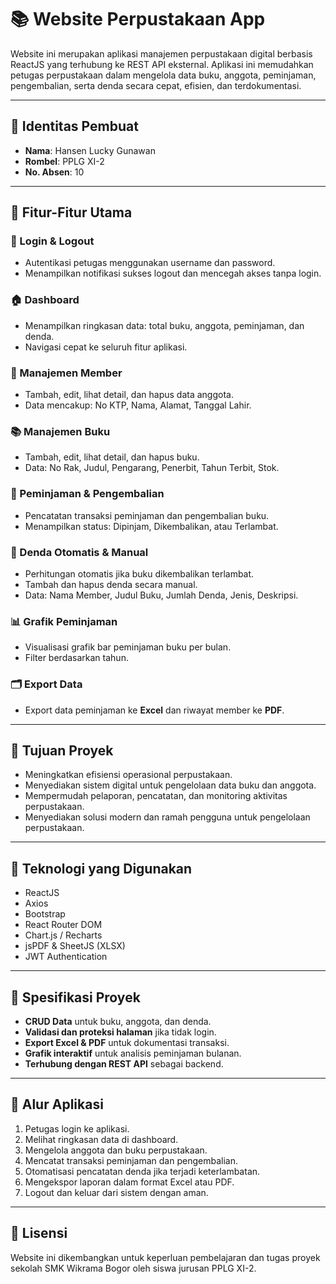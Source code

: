 # 📚 Website Perpustakaan App

Website ini merupakan aplikasi manajemen perpustakaan digital berbasis ReactJS yang terhubung ke REST API eksternal. Aplikasi ini memudahkan petugas perpustakaan dalam mengelola data buku, anggota, peminjaman, pengembalian, serta denda secara cepat, efisien, dan terdokumentasi.

---

## 👤 Identitas Pembuat

* **Nama**: Hansen Lucky Gunawan  
* **Rombel**: PPLG XI-2  
* **No. Absen**: 10

---

## 🚀 Fitur-Fitur Utama

### 🔐 Login & Logout

* Autentikasi petugas menggunakan username dan password.
* Menampilkan notifikasi sukses logout dan mencegah akses tanpa login.

### 🏠 Dashboard

* Menampilkan ringkasan data: total buku, anggota, peminjaman, dan denda.
* Navigasi cepat ke seluruh fitur aplikasi.

### 👥 Manajemen Member

* Tambah, edit, lihat detail, dan hapus data anggota.
* Data mencakup: No KTP, Nama, Alamat, Tanggal Lahir.

### 📚 Manajemen Buku

* Tambah, edit, lihat detail, dan hapus buku.
* Data: No Rak, Judul, Pengarang, Penerbit, Tahun Terbit, Stok.

### 🔁 Peminjaman & Pengembalian

* Pencatatan transaksi peminjaman dan pengembalian buku.
* Menampilkan status: Dipinjam, Dikembalikan, atau Terlambat.

### 💸 Denda Otomatis & Manual

* Perhitungan otomatis jika buku dikembalikan terlambat.
* Tambah dan hapus denda secara manual.
* Data: Nama Member, Judul Buku, Jumlah Denda, Jenis, Deskripsi.

### 📊 Grafik Peminjaman

* Visualisasi grafik bar peminjaman buku per bulan.
* Filter berdasarkan tahun.

### 🗂️ Export Data

* Export data peminjaman ke **Excel** dan riwayat member ke **PDF**.

---

## 🧠 Tujuan Proyek

* Meningkatkan efisiensi operasional perpustakaan.
* Menyediakan sistem digital untuk pengelolaan data buku dan anggota.
* Mempermudah pelaporan, pencatatan, dan monitoring aktivitas perpustakaan.
* Menyediakan solusi modern dan ramah pengguna untuk pengelolaan perpustakaan.

---

## 🔧 Teknologi yang Digunakan

* ReactJS
* Axios
* Bootstrap
* React Router DOM
* Chart.js / Recharts
* jsPDF & SheetJS (XLSX)
* JWT Authentication

---

## 🧩 Spesifikasi Proyek

* **CRUD Data** untuk buku, anggota, dan denda.
* **Validasi dan proteksi halaman** jika tidak login.
* **Export Excel & PDF** untuk dokumentasi transaksi.
* **Grafik interaktif** untuk analisis peminjaman bulanan.
* **Terhubung dengan REST API** sebagai backend.

---

## 🧭 Alur Aplikasi

1. Petugas login ke aplikasi.
2. Melihat ringkasan data di dashboard.
3. Mengelola anggota dan buku perpustakaan.
4. Mencatat transaksi peminjaman dan pengembalian.
5. Otomatisasi pencatatan denda jika terjadi keterlambatan.
6. Mengekspor laporan dalam format Excel atau PDF.
7. Logout dan keluar dari sistem dengan aman.

---

## 📄 Lisensi

Website ini dikembangkan untuk keperluan pembelajaran dan tugas proyek sekolah SMK Wikrama Bogor oleh siswa jurusan PPLG XI-2.
